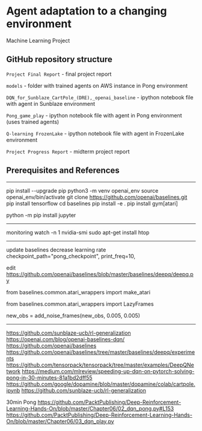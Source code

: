 # Agent adaptation to a changing environment

Machine Learning Project

## GitHub repository structure

`Project Final Report` - final project report

`models` - folder with trained agents on AWS instance in Pong environment

`DQN_for_Sunblaze_CartPole_(DRE),_openai_baseline` - ipython notebook file with agent in Sunblaze environment

`Pong_game_play` - ipython notebook file with agent in Pong environment (uses trained agents)

`Q-learning FrozenLake` - ipython notebook file with agent in FrozenLake environment

`Project Progress Report` - midterm project report

## Prerequisites and References

____________________________________________________________
pip install --upgrade pip
python3 -m venv openai_env
source openai_env/bin/activate
git clone https://github.com/openai/baselines.git
pip install tensorflow
cd baselines
pip install -e .
pip install gym[atari] 

python -m pip install jupyter

____________________________________________________________
monitoring
watch -n 1 nvidia-smi
sudo apt-get install htop

____________________________________________________________
update baselines
decrease learning rate
checkpoint_path="pong_checkpoint",
print_freq=10,

edit
https://github.com/openai/baselines/blob/master/baselines/deepq/deepq.py

from baselines.common.atari_wrappers import make_atari

from baselines.common.atari_wrappers import LazyFrames

new_obs = add_noise_frames(new_obs, 0.005, 0.005)

____________________________________________________________
https://github.com/sunblaze-ucb/rl-generalization
https://openai.com/blog/openai-baselines-dqn/
https://github.com/openai/baselines
https://github.com/openai/baselines/tree/master/baselines/deepq/experiments
https://github.com/tensorpack/tensorpack/tree/master/examples/DeepQNetwork
https://medium.com/mlreview/speeding-up-dqn-on-pytorch-solving-pong-in-30-minutes-81a1bd2dff55
https://github.com/google/dopamine/blob/master/dopamine/colab/cartpole.ipynb
https://github.com/sunblaze-ucb/rl-generalization

30min Pong
https://github.com/PacktPublishing/Deep-Reinforcement-Learning-Hands-On/blob/master/Chapter06/02_dqn_pong.py#L153
https://github.com/PacktPublishing/Deep-Reinforcement-Learning-Hands-On/blob/master/Chapter06/03_dqn_play.py	

